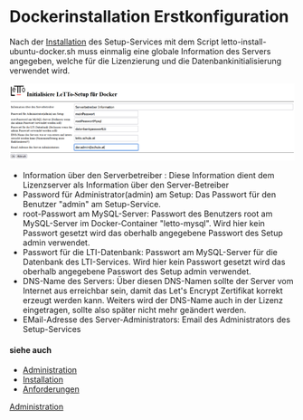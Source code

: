 # Dockerinstallation Erstkonfiguration
Nach der [Installation](../Installation/index.md) des Setup-Services mit dem Script letto-install-ubuntu-docker.sh muss einmalig eine globale Information des Servers angegeben, welche für die Lizenzierung und die Datenbankinitialisierung verwendet wird.

![800px-Init-setup.png](800px-Init-setup.png)

* Information über den Serverbetreiber : Diese Information dient dem Lizenzserver als Information über den Server-Betreiber
* Password für Administrator(admin) am Setup: Das Passwort für den Benutzer "admin" am Setup-Service.
* root-Passwort am MySQL-Server: Passwort des Benutzers root am MySQL-Server im Docker-Container "letto-mysql". Wird hier kein Passwort gesetzt wird das oberhalb angegebene Passwort des Setup admin verwendet.
* Passwort für die LTI-Datenbank: Passwort am MySQL-Server für die Datenbank des LTI-Services. Wird hier kein Passwort gesetzt wird das oberhalb angegebene Passwort des Setup admin verwendet.
* DNS-Name des Servers: Über diesen DNS-Namen sollte der Server vom Internet aus erreichbar sein, damit das Let's Encrypt Zertifikat korrekt erzeugt werden kann. Weiters wird der DNS-Name auch in der Lizenz eingetragen, sollte also später nicht mehr geändert werden.
* EMail-Adresse des Server-Administrators: Email des Administrators des Setup-Services


####  siehe auch 
* [Administration](../Administration/index.md)
* [Installation](../Installation/index.md)
* [Anforderungen](../Anforderungen/index.md)


[Administration](../Administration/index.md)

